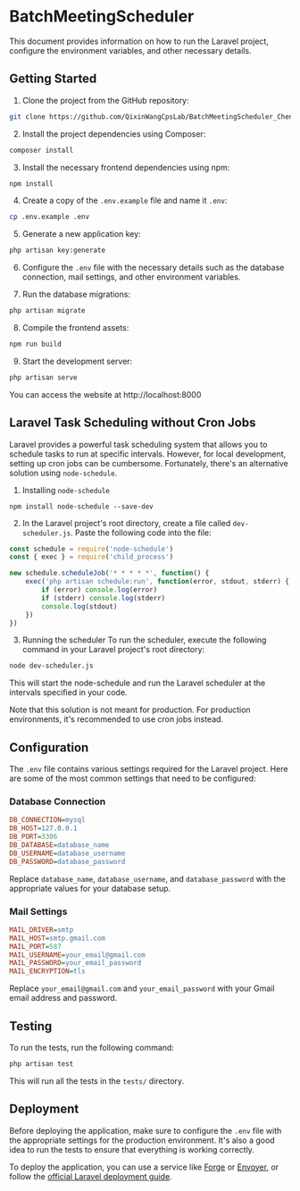 # BatchMeetingScheduler

This document provides information on how to run the Laravel project, configure the environment variables, and other necessary details.

## Getting Started

1. Clone the project from the GitHub repository:
```bash
git clone https://github.com/QixinWangCpsLab/BatchMeetingScheduler_ChengPikkei.git
```

2. Install the project dependencies using Composer:
```bash
composer install
```

3. Install the necessary frontend dependencies using npm:
```bash
npm install
```

4. Create a copy of the `.env.example` file and name it `.env`:
```bash
cp .env.example .env
```

5. Generate a new application key:
```bash
php artisan key:generate
```

6. Configure the `.env` file with the necessary details such as the database connection, mail settings, and other environment variables.

7. Run the database migrations:
```bash
php artisan migrate
```

8. Compile the frontend assets:
```bash
npm run build
```

9. Start the development server:
```bash
php artisan serve
```
You can access the website at http://localhost:8000


## Laravel Task Scheduling without Cron Jobs

Laravel provides a powerful task scheduling system that allows you to schedule tasks to run at specific intervals. However, for local development, setting up cron jobs can be cumbersome. Fortunately, there's an alternative solution using `node-schedule`.

1. Installing `node-schedule`
```
npm install node-schedule --save-dev
```

2.  In the Laravel project's root directory, create a file called `dev-scheduler.js`. Paste the following code into the file:
```js
const schedule = require('node-schedule')
const { exec } = require('child_process')

new schedule.scheduleJob('* * * * *', function() {
    exec('php artisan schedule:run', function(error, stdout, stderr) {
        if (error) console.log(error)
        if (stderr) console.log(stderr)
        console.log(stdout)
    })
})
```

3. Running the scheduler
To run the scheduler, execute the following command in your Laravel project's root directory:
```bash
node dev-scheduler.js
```

This will start the node-schedule and run the Laravel scheduler at the intervals specified in your code.

Note that this solution is not meant for production. For production environments, it's recommended to use cron jobs instead.


## Configuration

The `.env` file contains various settings required for the Laravel project. Here are some of the most common settings that need to be configured:

### Database Connection
```ini
DB_CONNECTION=mysql
DB_HOST=127.0.0.1
DB_PORT=3306
DB_DATABASE=database_name
DB_USERNAME=database_username
DB_PASSWORD=database_password
```

Replace `database_name`, `database_username`, and `database_password` with the appropriate values for your database setup.

### Mail Settings
```ini
MAIL_DRIVER=smtp
MAIL_HOST=smtp.gmail.com
MAIL_PORT=587
MAIL_USERNAME=your_email@gmail.com
MAIL_PASSWORD=your_email_password
MAIL_ENCRYPTION=tls
```
Replace `your_email@gmail.com` and `your_email_password` with your Gmail email address and password.


## Testing

To run the tests, run the following command:
```bash
php artisan test
```
This will run all the tests in the `tests/` directory.


## Deployment

Before deploying the application, make sure to configure the `.env` file with the appropriate settings for the production environment. It's also a good idea to run the tests to ensure that everything is working correctly.

To deploy the application, you can use a service like [Forge](https://forge.laravel.com/) or [Envoyer](https://envoyer.io/), or follow the [official Laravel deployment guide](https://laravel.com/docs/8.x/deployment).